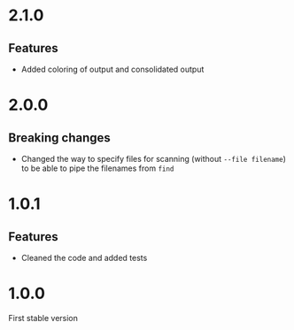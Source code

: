 # 2.1.0
## Features
* Added coloring of output and consolidated output

# 2.0.0
## Breaking changes
* Changed the way to specify files for scanning (without `--file filename`) to be able to pipe the filenames from `find`

# 1.0.1

## Features
* Cleaned the code and added tests

# 1.0.0
First stable version